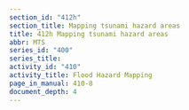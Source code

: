 ```yaml
---
section_id: "412h"
section_title: Mapping tsunami hazard areas
title: 412h Mapping tsunami hazard areas
abbr: MTS
series_id: "400"
series_title: 
activity_id: "410"
activity_title: Flood Hazard Mapping
page_in_manual: 410-8
document_depth: 4
---
```

